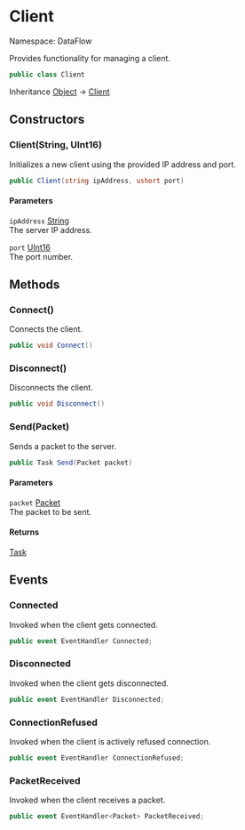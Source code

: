 # Client

Namespace: DataFlow

Provides functionality for managing a client.

```csharp
public class Client
```

Inheritance [Object](https://docs.microsoft.com/en-us/dotnet/api/system.object) → [Client](./dataflow.client.md)

## Constructors

### **Client(String, UInt16)**

Initializes a new client using the provided IP address and port.

```csharp
public Client(string ipAddress, ushort port)
```

#### Parameters

`ipAddress` [String](https://docs.microsoft.com/en-us/dotnet/api/system.string)<br>
 The server IP address.

`port` [UInt16](https://docs.microsoft.com/en-us/dotnet/api/system.uint16)<br>
 The port number.

## Methods

### **Connect()**

Connects the client.

```csharp
public void Connect()
```

### **Disconnect()**

Disconnects the client.

```csharp
public void Disconnect()
```

### **Send(Packet)**

Sends a packet to the server.

```csharp
public Task Send(Packet packet)
```

#### Parameters

`packet` [Packet](./dataflow.packet.md)<br>
 The packet to be sent.

#### Returns

[Task](https://docs.microsoft.com/en-us/dotnet/api/system.threading.tasks.task)<br>

## Events

### **Connected**

Invoked when the client gets connected.

```csharp
public event EventHandler Connected;
```

### **Disconnected**

Invoked when the client gets disconnected.

```csharp
public event EventHandler Disconnected;
```

### **ConnectionRefused**

Invoked when the client is actively refused connection.

```csharp
public event EventHandler ConnectionRefused;
```

### **PacketReceived**

Invoked when the client receives a packet.

```csharp
public event EventHandler<Packet> PacketReceived;
```
